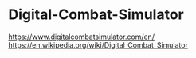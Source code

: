 # Digital-Combat-Simulator
https://www.digitalcombatsimulator.com/en/ https://en.wikipedia.org/wiki/Digital_Combat_Simulator
